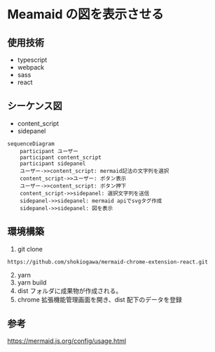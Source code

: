 # Meamaid の図を表示させる

## 使用技術

- typescript
- webpack
- sass
- react

## シーケンス図

- content_script
- sidepanel

```mermaid
sequenceDiagram
    participant ユーザー
    participant content_script
    participant sidepanel
    ユーザー->>content_script: mermaid記法の文字列を選択
    content_script->>ユーザー: ボタン表示
    ユーザー->>content_script: ボタン押下
    content_script->>sidepanel: 選択文字列を送信
    sidepanel->>sidepanel: mermaid apiでsvgタグ作成
    sidepanel->>sidepanel: 図を表示
```

## 環境構築

1. git clone

```
https://github.com/shokiogawa/mermaid-chrome-extension-react.git
```

2. yarn
3. yarn build
4. dist フォルダに成果物が作成される。
5. chrome 拡張機能管理画面を開き、dist 配下のデータを登録

## 参考

https://mermaid.js.org/config/usage.html
